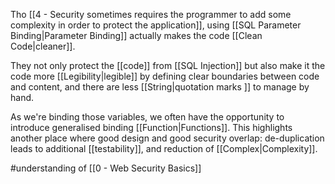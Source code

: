 Tho [[4 - Security sometimes requires the programmer to add some complexity in order to protect the application]], using [[SQL Parameter Binding|Parameter Binding]] actually makes the code [[Clean Code|cleaner]].

They not only protect the [[code]] from [[SQL Injection]] but also make it the code more [[Legibility|legible]] by defining clear boundaries between code and content, and there are less [[String|quotation marks ]] to manage by hand.

As we're binding those variables, we often have the opportunity to introduce generalised binding [[Function|Functions]]. This highlights another place where good design and good security overlap: de-duplication leads to additional [[testability]], and reduction of [[Complex|Complexity]].

#understanding of [[0 - Web Security Basics]]